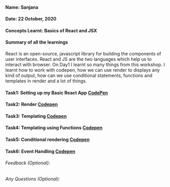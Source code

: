 #### Name: Sanjana
#### Date: 22 October, 2020
#### Concepts Learnt: Basics of React and JSX
#### Summary of all the learnings
React is an open-source, javascript library for building the components of user interfaces. React and JS are the two languages which help us to interact with browser. On Day1 I learnt so many things from this workshop. I learnt how to work with codepen, how we can use render to displays any kind of output, how can we use conditional statements,  functions and templates in render and a lot of things.
#### Task1: Setting up my Basic React App [CodePen](https://codepen.io/Sanjana001/pen/zYBoLeP)
#### Task2: Render [Codepen](https://codepen.io/Sanjana001/pen/wvWgBRJ)
#### Task3: Templating [Codepen](https://codepen.io/Sanjana001/pen/rNLjaRq)
#### Task4: Templating using Functions [Codepen](https://codepen.io/Sanjana001/pen/RwRKNza)
#### Task5: Conditional rendering [Codepen](https://codepen.io/Sanjana001/pen/qBNRdEW)
#### Task6: Event Handling [Codepen](https://codepen.io/Sanjana001/pen/eYzgmWV?editors=1111)
###### Feedback (Optional): 
###### Any Questions (Optional):
